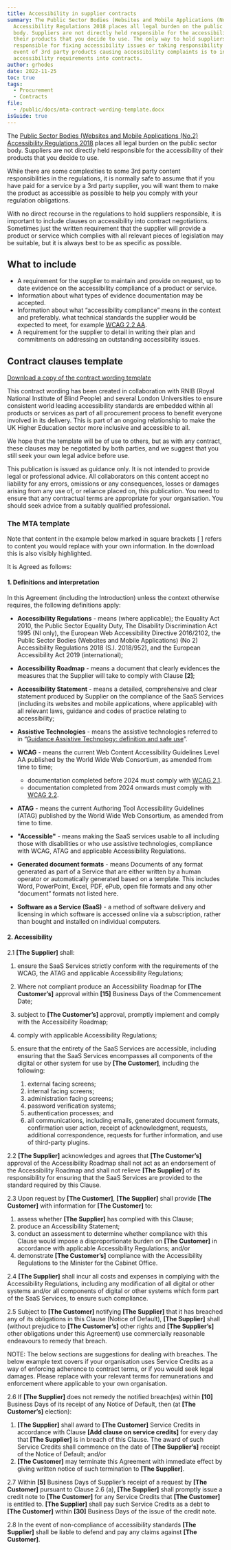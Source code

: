 ```yaml
---
title: Accessibility in supplier contracts
summary: The Public Sector Bodies (Websites and Mobile Applications (No.2)
  Accessibility Regulations 2018 places all legal burden on the public sector
  body. Suppliers are not directly held responsible for the accessibility of
  their products that you decide to use. The only way to hold suppliers
  responsible for fixing accessibility issues or taking responsibility in the
  event of 3rd party products causing accessibility complaints is to include
  accessibility requirements into contracts.
author: grhodes
date: 2022-11-25
toc: true
tags:
  - Procurement
  - Contracts
file:
  - /public/docs/mta-contract-wording-template.docx
isGuide: true
---
```

The [Public Sector Bodies (Websites and Mobile Applications (No.2) Accessibility Regulations 2018](https://www.legislation.gov.uk/uksi/2018/952/pdfs/uksi_20180952_en.pdf) places all legal burden on the public sector body. Suppliers are not directly held responsible for the accessibility of their products that you decide to use.

While there are some complexities to some 3rd party content responsibilities in the regulations, it is normally safe to assume that if you have paid for a service by a 3rd party supplier, you will want them to make the product as accessible as possible to help you comply with your regulation obligations.

With no direct recourse in the regulations to hold suppliers responsible, it is important to include clauses on accessibility into contract negotiations. Sometimes just the written requirement that the supplier will provide a product or service which complies with all relevant pieces of legislation may be suitable, but it is always best to be as specific as possible.

## What to include

* A requirement for the supplier to maintain and provide on request, up to date evidence on the accessibility compliance of a product or service.
* Information about what types of evidence documentation may be accepted.
* Information about what “accessibility compliance” means in the context and preferably. what technical standards the supplier would be expected to meet, for example [WCAG 2.2 AA](https://www.w3.org/TR/WCAG22/).
* A requirement for the supplier to detail in writing their plan and commitments on addressing an outstanding accessibility issues.

## Contract clauses template

[Download a copy of the contract wording template](/docs/mta-contract-wording-template.docx)

This contract wording has been created in collaboration with RNIB (Royal National Institute of Blind People) and several London Universities to ensure consistent world leading accessibility standards are embedded within all products or services as part of all procurement process to benefit everyone involved in its delivery. This is part of an ongoing relationship to make the UK Higher Education sector more inclusive and accessible to all.

We hope that the template will be of use to others, but as with any contract, these clauses may be negotiated by both parties, and we suggest that you still seek your own legal advice before use.

<div class="callout__warn"><span class="callout__icon"></span><span class="callout__text">This publication is issued as guidance only. It is not intended to provide legal or professional advice. All collaborators on this content accept no liability for any errors, omissions or any consequences, losses or damages arising from any use of, or reliance placed on, this publication. You need to ensure that any contractual terms are appropriate for your organisation. You should seek advice from a suitably qualified professional.</span></div>

### The MTA template

<div class="callout__info"><span class="callout__icon"></span><span class="callout__text">Note that content in the example below marked in square brackets [ ] refers to content you would replace with your own information. In the download this is also visibly highlighted.</span></div>

It is Agreed as follows:

#### 1. Definitions and interpretation

In this Agreement (including the Introduction) unless the context otherwise requires, the following definitions apply:

* **Accessibility Regulations** - means (where applicable); the Equality Act 2010, the Public Sector Equality Duty, The Disability Discrimination Act 1995 (NI only), the European Web Accessibility Directive 2016/2102, the Public Sector Bodies (Websites and Mobile Applications) (No 2) Accessibility Regulations 2018 (S.I. 2018/952), and the European Accessibility Act 2019 (international);
* **Accessibility Roadmap** - means a document that clearly evidences the measures that the Supplier will take to comply with Clause **\[2]**;
* **Accessibility Statement** - means a detailed, comprehensive and clear statement produced by Supplier on the compliance of the SaaS Services (including its websites and mobile applications, where applicable) with all relevant laws, guidance and codes of practice relating to accessibility;
* **Assistive Technologies** - means the assistive technologies referred to in “[Guidance Assistive Technology: definition and safe use](https://www.gov.uk/government/publications/assistive-technology-definition-and-safe-use)”.
* **WCAG** - means the current Web Content Accessibility Guidelines  Level AA published by the World Wide Web Consortium, as amended from time to time;

  * documentation completed before 2024 must comply with [WCAG 2.1](https://www.w3.org/TR/WCAG21/).
  * documentation completed from 2024 onwards must comply with [WCAG 2.2](https://www.w3.org/TR/WCAG22/).
* **ATAG** - means the current Authoring Tool Accessibility Guidelines (ATAG) published by the World Wide Web Consortium, as amended from time to time.
* **"Accessible"** - means making the SaaS services usable to all including those with disabilities or who use assistive technologies, compliance with WCAG, ATAG and applicable Accessibility Regulations.
* **Generated document formats** - means Documents of any format generated as part of a Service that are either written by a human operator or automatically generated based on a template. This includes Word, PowerPoint, Excel, PDF, ePub, open file formats and any other “document” formats not listed here.
* **Software as a Service (SaaS)** - a method of software delivery and licensing in which software is accessed online via a subscription, rather than bought and installed on individual computers.

#### 2. Accessibility

2.1 **\[The Supplier]** shall: 

1. ensure the SaaS Services strictly conform with the requirements of the WCAG, the ATAG and applicable Accessibility Regulations;
2. Where not compliant produce an Accessibility Roadmap for **\[The Customer’s]** approval within **\[15]** Business Days of the Commencement Date;
3. subject to **\[The Customer’s]** approval, promptly implement and comply with the Accessibility Roadmap;
4. comply with applicable Accessibility Regulations;
5. ensure that the entirety of the SaaS Services are accessible, including ensuring that the SaaS Services encompasses all components of the digital or other system for use by **\[The Customer]**, including the following:

   1. external facing screens;
   2. internal facing screens;
   3. administration facing screens;
   4. password verification systems;
   5. authentication processes; and
   6. all communications, including emails, generated document formats, confirmation user action, receipt of acknowledgment, requests, additional correspondence, requests for further information, and use of third-party plugins. 

2.2 **\[The Supplier]** acknowledges and agrees that **\[The Customer’s]** approval of the Accessibility Roadmap shall not act as an endorsement of the Accessibility Roadmap and shall not relieve **\[The Supplier]** of its responsibility for ensuring that the SaaS Services are provided to the standard required by this Clause.

2.3 Upon request by **\[The Customer]**, **\[The Supplier]** shall provide **\[The Customer]** with information for **\[The Customer]** to:

1. assess whether **\[The Supplier]** has complied with this Clause;  
2. produce an Accessibility Statement;
3. conduct an assessment to determine whether compliance with this Clause would impose a disproportionate burden on **\[The Customer]** in accordance with applicable Accessibility Regulations; and/or
4. demonstrate **\[The Customer’s]** compliance with the Accessibility Regulations to the Minister for the Cabinet Office.

2.4 **\[The Supplier]** shall incur all costs and expenses in complying with the Accessibility Regulations, including any modification of all digital or other systems and/or all components of digital or other systems which form part of the SaaS Services, to ensure such compliance.

2.5 Subject to **\[The Customer]** notifying **\[The Supplier]** that it has breached any of its obligations in this Clause (Notice of Default), **\[The Supplier]** shall (without prejudice to **\[The Customer’s]** other rights and **\[The Supplier’s]** other obligations under this Agreement) use commercially reasonable endeavours to remedy that breach.

<div class="callout__info"><span class="callout__icon"></span><span class="callout__text">NOTE: The below sections are suggestions for dealing with breaches. The below example text covers if your organisation uses Service Credits as a way of enforcing adherence to contract terms, or if you would seek legal damages. Please replace with your relevant terms for remunerations and enforcement where applicable to your own organisation.</span></div>

2.6 If **\[The Supplier]** does not remedy the notified breach(es) within **\[10]** Business Days of its receipt of any Notice of Default, then (at **\[The Customer’s]** election):

1. **\[The Supplier]** shall award to **\[The Customer]** Service Credits in accordance with Clause **\[Add clause on service credits]** for every day that **\[The Supplier]** is in breach of this Clause. The award of such Service Credits shall commence on the date of **\[The Supplier’s]** receipt of the Notice of Default; and/or
2. **\[The Customer]** may terminate this Agreement with immediate effect by giving written notice of such termination to **\[The Supplier]**.

2.7 Within **\[5]** Business Days of Supplier’s receipt of a request by **\[The Customer]** pursuant to Clause 2.6 (a), **\[The Supplier]** shall promptly issue a credit note to **\[The Customer]** for any Service Credits that **\[The Customer]** is entitled to. **\[The Supplier]** shall pay such Service Credits as a debt to **\[The Customer]** within **\[30]** Business Days of the issue of the credit note.

2.8 In the event of non-compliance of accessibility standards **\[The Supplier]** shall be liable to defend and pay any claims against **\[The Customer]**.[](/docs/psbar-contract-clauses-2022.docx)
